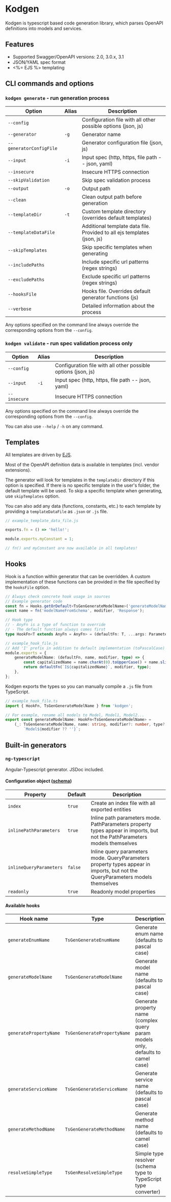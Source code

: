 # Kodgen

Kodgen is typescript based code generation library, which parses OpenAPI definitions into models and services.

## Features

+ Supported Swagger/OpenAPI versions: 2.0, 3.0.x, 3.1
+ JSON/YAML spec format
+ <%= EJS %> templating

## CLI commands and options

### `kodgen generate` - run generation process

| Option                  | Alias | Description                                                             |
|-------------------------|-------|-------------------------------------------------------------------------|
| `--config`              |       | Configuration file with all other possible options (json, js)           |
| `--generator`           | `-g`  | Generator name                                                          |
| `--generatorConfigFile` |       | Generator configuration file (json, js)                                 |
| `--input`               | `-i`  | Input spec (http, https, file path -- json, yaml)                       |
| `--insecure`            |       | Insecure HTTPS connection                                               |
| `--skipValidation`      |       | Skip spec validation process                                            |
| `--output`              | `-o`  | Output path                                                             |
| `--clean`               |       | Clean output path before generation                                     |
| `--templateDir`         | `-t`  | Custom template directory (overrides default templates)                 |
| `--templateDataFile`    |       | Additional template data file. Provided to all ejs templates (json, js) |
| `--skipTemplates`       |       | Skip specific templates when generating                                 |
| `--includePaths`        |       | Include specific url patterns (regex strings)                           |
| `--excludePaths`        |       | Exclude specific url patterns (regex strings)                           |
| `--hooksFile`           |       | Hooks file. Overrides default generator functions (js)                  |
| `--verbose`             |       | Detailed information about the process                                  |

Any options specified on the command line always override the corresponding options from the `--config`.

### `kodgen validate` - run spec validation process only

| Option             | Alias | Description                                                             |
|--------------------|-------|-------------------------------------------------------------------------|
| `--config`         |       | Configuration file with all other possible options (json, js)           |
| `--input`          | `-i`  | Input spec (http, https, file path -- json, yaml)                       |
| `--insecure`       |       | Insecure HTTPS connection                                               |

Any options specified on the command line always override the corresponding options from the `--config`.

You can also use `--help` / `-h` on any command.

## Templates

All templates are driven by [EJS](https://github.com/mde/ejs).

Most of the OpenAPI definition data is available in templates (incl. vendor extensions).

The generator will look for templates in the `templateDir` directory if this option is specified.
If there is no specific template in the user's folder, the default template will be used.
To skip a specific template when generating, use `skipTemplates` option.

You can also add any data (functions, constants, etc.) to each template by providing a `templateDataFile` as `.json` or `.js` file.

```javascript
// example_template_data_file.js

exports.fn = () => 'hello!';

module.exports.myConstant = 1;

// fn() and myConstant are now available in all templates!
```

## Hooks

Hook is a function within generator that can be overridden.
A custom implementation of these functions can be provided in the file specified by the `hooksFile` option.

```typescript
// Always check concrete hook usage in sources
// Example generator code
const fn = Hooks.getOrDefault<TsGenGenerateModelName>('generateModelName', toPascalCase);
const name = fn('modelNameFromSchema', modifier, 'Response');

// Hook type
// - AnyFn is a type of function to override
// - The default function always comes first
type HookFn<T extends AnyFn = AnyFn> = (defaultFn: T, ...args: Parameters<T>) => ReturnType<T>;

// example_hook_file.js
// Add 'I' prefix in addition to default implementation (toPascalCase)
module.exports = {
    generateModelName: (defaultFn, name, modifier, type) => {
        const capitalizedName = name.charAt(0).toUpperCase() + name.slice(1);
        return defaultFn(`I${capitalizedName}`, modifier, type);
    },
};
```

Kodgen exports the types so you can manually compile a `.js` file from TypeScript.

```typescript
// example_hook_file.ts
import { HookFn, TsGenGenerateModelName } from 'kodgen';

// For example, rename all models to Model, Model1, Model2...
export const generateModelName: HookFn<TsGenGenerateModelName> =
    (_: TsGenGenerateModelName, name: string, modifier?: number, type?: string) =>
        `Model${modifier ?? ''}`;
```

## Built-in generators

### `ng-typescript`

Angular-Typescript generator. JSDoc included.

#### Configuration object ([schema](assets/generators/ng-typescript-config-schema.json))

| Property                | Default | Description                                                                                                                   |
|-------------------------|---------|-------------------------------------------------------------------------------------------------------------------------------|
| `index`                 | `true`  | Create an index file with all exported entities                                                                               |
| `inlinePathParameters`  | `true`  | Inline path parameters mode. PathParameters property types appear in imports, but not the PathParameters models themselves    |
| `inlineQueryParameters` | `false` | Inline query parameters mode. QueryParameters property types appear in imports, but not the QueryParameters models themselves |
| `readonly`              | `true`  | Readonly model properties                                                                                                     |

#### Available hooks

| Hook name              | Type                        | Description                                                                      |
|------------------------|-----------------------------|----------------------------------------------------------------------------------|
| `generateEnumName`     | `TsGenGenerateEnumName`     | Generate enum name (defaults to pascal case)                                     |
| `generateModelName`    | `TsGenGenerateModelName`    | Generate model name (defaults to pascal case)                                    |
| `generatePropertyName` | `TsGenGeneratePropertyName` | Generate property name (complex query param models only, defaults to camel case) |
| `generateServiceName`  | `TsGenGenerateServiceName`  | Generate service name (defaults to pascal case)                                  |
| `generateMethodName`   | `TsGenGenerateMethodName`   | Generate method name (defaults to camel case)                                    |
| `resolveSimpleType`    | `TsGenResolveSimpleType`    | Simple type resolver (schema type to TypeScript type converter)                  |
